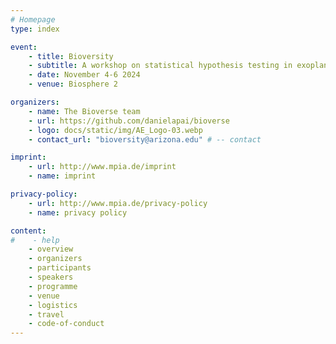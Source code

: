 ```yaml
---
# Homepage
type: index

event:
    - title: Bioversity
    - subtitle: A workshop on statistical hypothesis testing in exoplanet science 
    - date: November 4-6 2024
    - venue: Biosphere 2 

organizers:
    - name: The Bioverse team 
    - url: https://github.com/danielapai/bioverse
    - logo: docs/static/img/AE_Logo-03.webp
    - contact_url: "bioversity@arizona.edu" # -- contact

imprint:
    - url: http://www.mpia.de/imprint
    - name: imprint

privacy-policy:
    - url: http://www.mpia.de/privacy-policy
    - name: privacy policy

content:
#    - help
    - overview
    - organizers
    - participants
    - speakers
    - programme
    - venue
    - logistics
    - travel
    - code-of-conduct
---
```

